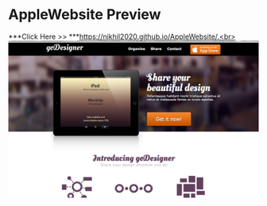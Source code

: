 # AppleWebsite Preview
 ***Click Here >> ***https://nikhil2020.github.io/AppleWebsite/.<br>
 ![alt-text](https://github.com/nikhil2020/AppleWebsite/blob/master/Apple.png)
